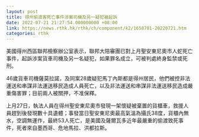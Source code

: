 ```yaml
---
layout: post
title: 得州偷渡客死亡事件涉案司機及另一疑犯被起訴
date: 2022-07-21 21:27:54.000000000 +08:00
link: https://news.rthk.hk/rthk/ch/component/k2/1658781-20220721.htm
categories: rthk
---
```


美國得州西區聯邦檢察辦公室表示，聯邦大陪審團已對上月聖安東尼奧市人蛇死亡事件，起訴涉案貨車司機及另一名疑犯，如果罪名成立，可被判處終身監禁或死刑。

46歲貨車司機薩莫拉諾，及同案28歲疑犯馬丁內斯都是得州居民，他們被控非法運送和串謀非法運送移民造成人員死亡，以及非法運送和串謀非法運送移民造成嚴重傷害罪；目前兩人被關押，不准保釋。

上月27日，執法人員在得州聖安東尼奧市發現一架懷疑被棄置的貨櫃車，救援人員趕到後發現數十具遺體；事發當日聖安東尼奧最高氣溫為攝氏38度，貨櫃內無水，空調無運作，最終53人死亡，是美國及薩爾瓦多近年最嚴重的偷渡致死事件，死者來自墨西哥、危地馬拉、洪都拉斯。
